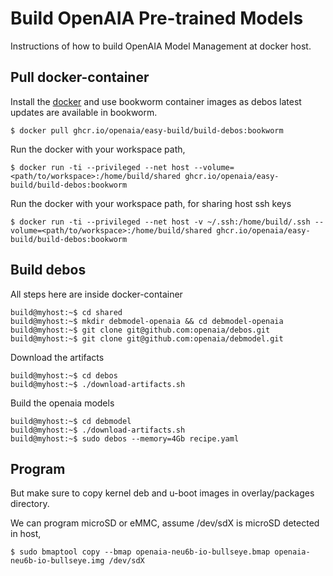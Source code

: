 # Build OpenAIA Pre-trained Models

Instructions of how to build OpenAIA Model Management at docker host.

## Pull docker-container

Install the [docker](https://docs.docker.com/engine/install/ubuntu/) and use bookworm container images as debos latest
updates are available in bookworm.

```
$ docker pull ghcr.io/openaia/easy-build/build-debos:bookworm
```

Run the docker with your workspace path,
```
$ docker run -ti --privileged --net host --volume=<path/to/workspace>:/home/build/shared ghcr.io/openaia/easy-build/build-debos:bookworm
```

Run the docker with your workspace path, for sharing host ssh keys
```
$ docker run -ti --privileged --net host -v ~/.ssh:/home/build/.ssh --volume=<path/to/workspace>:/home/build/shared ghcr.io/openaia/easy-build/build-debos:bookworm
```

## Build debos

All steps here are inside docker-container
```
build@myhost:~$ cd shared
build@myhost:~$ mkdir debmodel-openaia && cd debmodel-openaia
build@myhost:~$ git clone git@github.com:openaia/debos.git
build@myhost:~$ git clone git@github.com:openaia/debmodel.git
```

Download the artifacts
```
build@myhost:~$ cd debos
build@myhost:~$ ./download-artifacts.sh
```

Build the openaia models
```
build@myhost:~$ cd debmodel
build@myhost:~$ ./download-artifacts.sh
build@myhost:~$ sudo debos --memory=4Gb recipe.yaml
```

## Program

But make sure to copy kernel deb and u-boot images in overlay/packages directory.

We can program microSD or eMMC, assume /dev/sdX is microSD detected in host,
```
$ sudo bmaptool copy --bmap openaia-neu6b-io-bullseye.bmap openaia-neu6b-io-bullseye.img /dev/sdX
```
